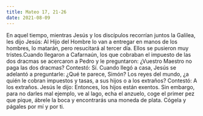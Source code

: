 ```yaml
---
title: Mateo 17, 21-26
date: 2021-08-09
---
```


En aquel tiempo, mientras Jesús y los discípulos recorrían juntos la Galilea, les dijo
Jesús: Al Hijo del Hombre lo van a entregar en manos de los hombres, lo
matarán, pero resucitará al tercer día.
Ellos se pusieron muy tristes.Cuando llegaron a Cafarnaún, los que cobraban el impuesto de las dos dracmas se
acercaron a Pedro y le preguntaron: ¿Vuestro Maestro no paga las dos dracmas?
Contestó: Sí.
Cuando llegó a casa, Jesús se adelantó a preguntarle: ¿Qué te parece, Simón? Los
reyes del mundo, ¿a quién le cobran impuestos y tasas, a sus hijos o a los
extraños? Contestó: A los extraños.
Jesús le dijo: Entonces, los hijos están exentos.
Sin embargo, para no darles mal ejemplo, ve al lago, echa el anzuelo, coge el primer
pez que pique, ábrele la boca y encontrarás una moneda de plata. Cógela y
págales por mí y por ti.

